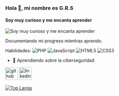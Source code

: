 ### Hola 👋, mi nombre es G.R.S
#### Soy muy curioso y me encanta aprender
![Soy muy curioso y me encanta aprender](https://media.slid.es/uploads/493235/images/5139088/Programacion.png)

Documentando mi progreso mientras aprendo.

Habilidades: ![PHP](https://img.shields.io/badge/php-%23777BB4.svg?style=for-the-badge&logo=php&logoColor=white) ![JavaScript](https://img.shields.io/badge/javascript-%23323330.svg?style=for-the-badge&logo=javascript&logoColor=%23F7DF1E) ![HTML5](https://img.shields.io/badge/html5-%23E34F26.svg?style=for-the-badge&logo=html5&logoColor=white) ![CSS3](https://img.shields.io/badge/css3-%231572B6.svg?style=for-the-badge&logo=css3&logoColor=white)

- 🌱 Aprendiendo sobre la ciberseguridad  


[<img src='https://cdn.jsdelivr.net/npm/simple-icons@3.0.1/icons/github.svg' alt='github' height='40'>](https://github.com/Jerson-Giraldo)  [<img src='https://cdn.jsdelivr.net/npm/simple-icons@3.0.1/icons/linkedin.svg' alt='linkedin' height='40'>](https://www.linkedin.com/in/https://www.linkedin.com/in/jerson-estiven-giraldo-castañeda-06838b23a/?lipi=urn%3Ali%3Apage%3Ad_flagship3_profile_view_base_contact_details%3BXaTSvGZFTtCU2ePKYvn8SQ%3D%3D/)  

[![Top Langs](https://github-readme-stats.vercel.app/api/top-langs/?username=Jerson-Giraldo)](https://github.com/anuraghazra/github-readme-stats)

